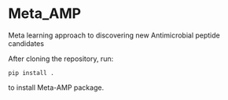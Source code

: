 # Meta_AMP
Meta learning approach to discovering new Antimicrobial peptide candidates

After cloning the repository, run:
```
pip install . 
```
to install Meta-AMP package.